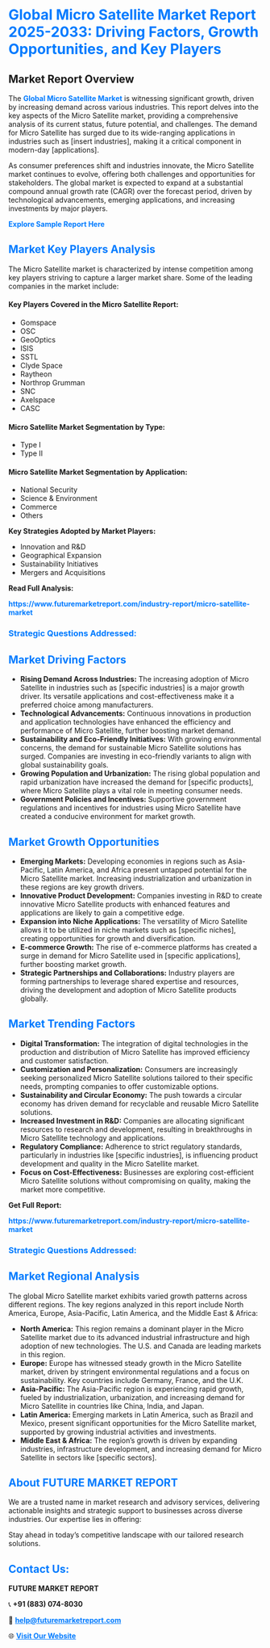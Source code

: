 <h1 style="color: #007BFF;">Global Micro Satellite Market Report 2025-2033: Driving Factors, Growth Opportunities, and Key Players</h1>

<section id="overview">
<h2>Market Report Overview</h2>
<p>The <a href="https://www.futuremarketreport.com/industry-report/micro-satellite-market" style="color: #007BFF; text-decoration: none;"><strong>Global Micro Satellite Market</strong></a> is witnessing significant growth, driven by increasing demand across various industries. This report delves into the key aspects of the Micro Satellite market, providing a comprehensive analysis of its current status, future potential, and challenges. The demand for Micro Satellite has surged due to its wide-ranging applications in industries such as [insert industries], making it a critical component in modern-day [applications].</p>
<p>As consumer preferences shift and industries innovate, the Micro Satellite market continues to evolve, offering both challenges and opportunities for stakeholders. The global market is expected to expand at a substantial compound annual growth rate (CAGR) over the forecast period, driven by technological advancements, emerging applications, and increasing investments by major players.</p>
</section>

<section id="overview">
<p><a href="https://www.futuremarketreport.com/request-sample/reportId=109286" style="color: #007BFF; text-decoration: none;"><strong>Explore Sample Report Here</strong></a></p>
</section>

<section id="key-players">
<h2 style="color: #007BFF;">Market Key Players Analysis</h2>
<p>The Micro Satellite market is characterized by intense competition among key players striving to capture a larger market share. Some of the leading companies in the market include:</p>
<h4>Key Players Covered in the Micro Satellite Report:</h4>
<ul><li>Gomspace</li><li>OSC</li><li>GeoOptics</li><li>ISIS</li><li>SSTL</li><li>Clyde Space</li><li>Raytheon</li><li>Northrop Grumman</li><li>SNC</li><li>Axelspace</li><li>CASC</li></ul>
<h4>Micro Satellite Market Segmentation by Type:</h4>
<ul><li>Type I</li><li>Type II</li></ul>

<h4>Micro Satellite Market Segmentation by Application:</h4>
<ul><li>National Security</li><li>Science &amp; Environment</li><li>Commerce</li><li>Others</li></ul>
<p><strong>Key Strategies Adopted by Market Players:</strong></p>
<ul>
<li>Innovation and R&D</li>
<li>Geographical Expansion</li>
<li>Sustainability Initiatives</li>
<li>Mergers and Acquisitions</li>
</ul>
</section>

<section>
<p><strong>Read Full Analysis: </strong></p><a href="https://www.futuremarketreport.com/industry-report/micro-satellite-market" style="color: #007BFF; text-decoration: none;"><strong>https://www.futuremarketreport.com/industry-report/micro-satellite-market</strong></a>
<h3 style="color: #007BFF;">Strategic Questions Addressed:</h3>
</section>

<section id="driving-factors">
<h2 style="color: #007BFF;">Market Driving Factors</h2>
<ul>
<li><strong>Rising Demand Across Industries:</strong> The increasing adoption of Micro Satellite in industries such as [specific industries] is a major growth driver. Its versatile applications and cost-effectiveness make it a preferred choice among manufacturers.</li>
<li><strong>Technological Advancements:</strong> Continuous innovations in production and application technologies have enhanced the efficiency and performance of Micro Satellite, further boosting market demand.</li>
<li><strong>Sustainability and Eco-Friendly Initiatives:</strong> With growing environmental concerns, the demand for sustainable Micro Satellite solutions has surged. Companies are investing in eco-friendly variants to align with global sustainability goals.</li>
<li><strong>Growing Population and Urbanization:</strong> The rising global population and rapid urbanization have increased the demand for [specific products], where Micro Satellite plays a vital role in meeting consumer needs.</li>
<li><strong>Government Policies and Incentives:</strong> Supportive government regulations and incentives for industries using Micro Satellite have created a conducive environment for market growth.</li>
</ul>
</section>

<section id="growth-opportunities">
<h2 style="color: #007BFF;">Market Growth Opportunities</h2>
<ul>
<li><strong>Emerging Markets:</strong> Developing economies in regions such as Asia-Pacific, Latin America, and Africa present untapped potential for the Micro Satellite market. Increasing industrialization and urbanization in these regions are key growth drivers.</li>
<li><strong>Innovative Product Development:</strong> Companies investing in R&D to create innovative Micro Satellite products with enhanced features and applications are likely to gain a competitive edge.</li>
<li><strong>Expansion into Niche Applications:</strong> The versatility of Micro Satellite allows it to be utilized in niche markets such as [specific niches], creating opportunities for growth and diversification.</li>
<li><strong>E-commerce Growth:</strong> The rise of e-commerce platforms has created a surge in demand for Micro Satellite used in [specific applications], further boosting market growth.</li>
<li><strong>Strategic Partnerships and Collaborations:</strong> Industry players are forming partnerships to leverage shared expertise and resources, driving the development and adoption of Micro Satellite products globally.</li>
</ul>
</section>

<section id="trending-factors">
<h2 style="color: #007BFF;">Market Trending Factors</h2>
<ul>
<li><strong>Digital Transformation:</strong> The integration of digital technologies in the production and distribution of Micro Satellite has improved efficiency and customer satisfaction.</li>
<li><strong>Customization and Personalization:</strong> Consumers are increasingly seeking personalized Micro Satellite solutions tailored to their specific needs, prompting companies to offer customizable options.</li>
<li><strong>Sustainability and Circular Economy:</strong> The push towards a circular economy has driven demand for recyclable and reusable Micro Satellite solutions.</li>
<li><strong>Increased Investment in R&D:</strong> Companies are allocating significant resources to research and development, resulting in breakthroughs in Micro Satellite technology and applications.</li>
<li><strong>Regulatory Compliance:</strong> Adherence to strict regulatory standards, particularly in industries like [specific industries], is influencing product development and quality in the Micro Satellite market.</li>
<li><strong>Focus on Cost-Effectiveness:</strong> Businesses are exploring cost-efficient Micro Satellite solutions without compromising on quality, making the market more competitive.</li>
</ul>
</section>

<section>
<p><strong>Get Full Report: </strong></p><a href="https://www.futuremarketreport.com/industry-report/micro-satellite-market" style="color: #007BFF; text-decoration: none;"><strong>https://www.futuremarketreport.com/industry-report/micro-satellite-market</strong></a>
<h3 style="color: #007BFF;">Strategic Questions Addressed:</h3>
</section>


<section id="regional-analysis">
<h2 style="color: #007BFF;">Market Regional Analysis</h2>
<p>The global Micro Satellite market exhibits varied growth patterns across different regions. The key regions analyzed in this report include North America, Europe, Asia-Pacific, Latin America, and the Middle East & Africa:</p>
<ul>
<li><strong>North America:</strong> This region remains a dominant player in the Micro Satellite market due to its advanced industrial infrastructure and high adoption of new technologies. The U.S. and Canada are leading markets in this region.</li>
<li><strong>Europe:</strong> Europe has witnessed steady growth in the Micro Satellite market, driven by stringent environmental regulations and a focus on sustainability. Key countries include Germany, France, and the U.K.</li>
<li><strong>Asia-Pacific:</strong> The Asia-Pacific region is experiencing rapid growth, fueled by industrialization, urbanization, and increasing demand for Micro Satellite in countries like China, India, and Japan.</li>
<li><strong>Latin America:</strong> Emerging markets in Latin America, such as Brazil and Mexico, present significant opportunities for the Micro Satellite market, supported by growing industrial activities and investments.</li>
<li><strong>Middle East & Africa:</strong> The region’s growth is driven by expanding industries, infrastructure development, and increasing demand for Micro Satellite in sectors like [specific sectors].</li>
</ul>
</section>

<footer>
<h2 style="color: #007BFF;">About FUTURE MARKET REPORT</h2>
<p>We are a trusted name in market research and advisory services, delivering actionable insights and strategic support to businesses across diverse industries. Our expertise lies in offering:</p>

<p>Stay ahead in today’s competitive landscape with our tailored research solutions.</p>

<h2 style="color: #007BFF;">Contact Us:</h2>
<p><strong>FUTURE MARKET REPORT</strong></p>
<p>📞 <strong>+91 (883) 074-8030</strong></p>
<p>📧 <strong><a href="mailto:help@futuremarketreport.com" style="color: #007BFF;">help@futuremarketreport.com</a></strong></p>
<p>🌐 <strong><a href="https://www.futuremarketreport.com/" style="color: #007BFF;">Visit Our Website</a></strong></p>
</footer>